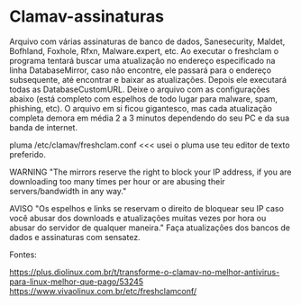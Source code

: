 # Clamav-assinaturas

Arquivo com várias assinaturas de banco de dados, Sanesecurity, Maldet, Bofhland, Foxhole, Rfxn, Malware.expert, etc.
Ao executar o freshclam o programa tentará buscar uma atualização no endereço especificado na linha DatabaseMirror, caso não encontre, ele passará para o endereço subsequente, até encontrar e baixar as atualizações.
Depois ele executará todas as DatabaseCustomURL.
Deixe o arquivo com as configurações abaixo (está completo com espelhos de todo lugar para malware, spam, phishing, etc).
O arquivo em si ficou gigantesco, mas cada atualização completa demora em média 2 a 3 minutos dependendo do seu PC e da sua banda de internet.

pluma /etc/clamav/freshclam.conf  <<< usei o pluma use teu editor de texto preferido.

WARNING
"The mirrors reserve the right to block your IP address, if you are downloading too many times per hour or are
abusing their servers/bandwidth in any way."

AVISO
"Os espelhos e links se reservam o direito de bloquear seu IP caso você abusar dos downloads e atualizações muitas vezes por hora ou abusar do servidor de qualquer maneira."
Faça atualizações dos bancos de dados e assinaturas com sensatez.



Fontes:

https://plus.diolinux.com.br/t/transforme-o-clamav-no-melhor-antivirus-para-linux-melhor-que-pago/53245
https://www.vivaolinux.com.br/etc/freshclamconf/
